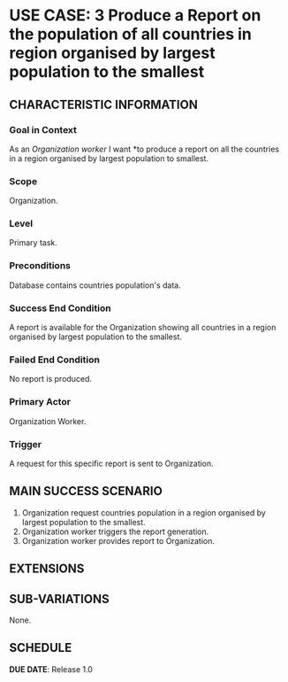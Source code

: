 # USE CASE: 3 Produce a Report on the population of all countries in region organised by largest population to the smallest

## CHARACTERISTIC INFORMATION

### Goal in Context

As an *Organization worker* I want *to produce a report on all the countries in a region organised by largest population to smallest.
### Scope

Organization.

### Level

Primary task.

### Preconditions

Database contains countries population's data.

### Success End Condition

A report is available for the Organization showing all countries in a region organised by largest population to the
smallest.

### Failed End Condition

No report is produced.

### Primary Actor

Organization Worker.

### Trigger

A request for this specific report is sent to Organization.

## MAIN SUCCESS SCENARIO

1. Organization request countries population in a region organised by largest population to the smallest.
2. Organization worker triggers the report generation.
4. Organization worker  provides report to Organization.

## EXTENSIONS


## SUB-VARIATIONS

None.

## SCHEDULE

**DUE DATE**: Release 1.0